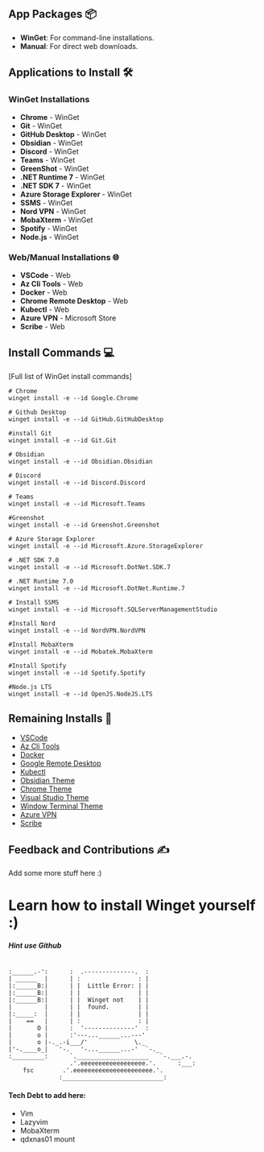 
## App Packages 📦

- **WinGet**: For command-line installations.
- **Manual**: For direct web downloads.

## Applications to Install 🛠️

### WinGet Installations

- **Chrome** - WinGet
- **Git** - WinGet
- **GitHub Desktop** - WinGet
- **Obsidian** - WinGet
- **Discord** - WinGet
- **Teams** - WinGet
- **GreenShot** - WinGet
- **.NET Runtime 7** - WinGet
- **.NET SDK 7** - WinGet
- **Azure Storage Explorer** - WinGet
- **SSMS** - WinGet
- **Nord VPN** - WinGet
- **MobaXterm** - WinGet
- **Spotify** - WinGet
- **Node.js** - WinGet

### Web/Manual Installations 🌐

- **VSCode** - Web
- **Az Cli Tools** - Web
- **Docker** - Web
- **Chrome Remote Desktop** - Web
- **Kubectl** - Web
- **Azure VPN** - Microsoft Store
- **Scribe** - Web

## Install Commands 💻

[Full list of WinGet install commands]
```
# Chrome 
winget install -e --id Google.Chrome

# Github Desktop
winget install -e --id GitHub.GitHubDesktop

#install Git
winget install -e --id Git.Git

# Obsidian
winget install -e --id Obsidian.Obsidian

# Discord
winget install -e --id Discord.Discord

# Teams
winget install -e --id Microsoft.Teams

#Greenshot
winget install -e --id Greenshot.Greenshot

# Azure Storage Explorer
winget install -e --id Microsoft.Azure.StorageExplorer

# .NET SDK 7.0
winget install -e --id Microsoft.DotNet.SDK.7

# .NET Runtime 7.0
winget install -e --id Microsoft.DotNet.Runtime.7

# Install SSMS
winget install -e --id Microsoft.SQLServerManagementStudio

#Install Nord
winget install -e --id NordVPN.NordVPN

#Install MobaXterm
winget install -e --id Mobatek.MobaXterm

#Install Spotify
winget install -e --id Spotify.Spotify

#Node.js LTS
winget install -e --id OpenJS.NodeJS.LTS
```

## Remaining Installs 🔗

- [VSCode](https://code.visualstudio.com/download)
- [Az Cli Tools](https://learn.microsoft.com/en-us/cli/azure/install-azure-cli-windows?tabs=azure-cli)
- [Docker](https://docs.docker.com/desktop/install/windows-install/)
- [Google Remote Desktop](https://remotedesktop.google.com/access)
- [Kubectl](https://kubernetes.io/docs/tasks/tools/install-kubectl-windows/)
- [Obsidian Theme](https://draculatheme.com/obsidian)
- [Chrome Theme](https://draculatheme.com/chrome)
- [Visual Studio Theme](https://draculatheme.com/visual-studio-code)
- [Window Terminal Theme](https://draculatheme.com/windows-terminal)
- [Azure VPN](https://www.microsoft.com/store/productId/9NP355QT2SQB?ocid=pdpshare)
- [Scribe](https://scribehow.com/get-desktop)


## Feedback and Contributions ✍️

Add some more stuff here :) 


# Learn how to install Winget yourself :) 
##### Hint use Github

```

:______.-':      :  .--------------.  :             
| ______  |      | :                : |             
|:______B:|      | |  Little Error: | |             
|:______B:|      | |                | |             
|:______B:|      | |  Winget not    | |             
|         |      | |  found.        | |             
|:_____:  |      | |                | |             
|    ==   |      | :                : |             
|       O |      :  '--------------'  :             
|       o |      :'---...______...---'              
|       o |-._.-i___/'             \._              
|'-.____o_|   '-.   '-...______...-'  `-._          
:_________:      `.____________________   `-.___.-. 
                 .'.eeeeeeeeeeeeeeeeee.'.      :___:
    fsc        .'.eeeeeeeeeeeeeeeeeeeeee.'.         
              :____________________________:
```



#### Tech Debt to add here:
- Vim
- Lazyvim
- MobaXterm
- qdxnas01 mount
